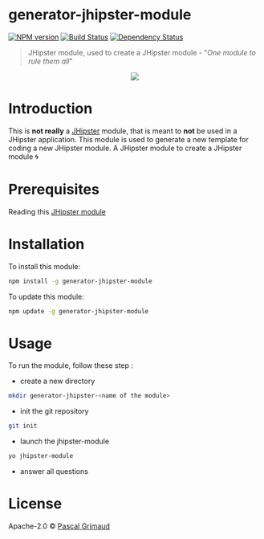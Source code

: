 # generator-jhipster-module
[![NPM version][npm-image]][npm-url] [![Build Status][travis-image]][travis-url] [![Dependency Status][daviddm-image]][daviddm-url]
> JHipster module, used to create a JHipster module - "*One module to rule them all*"

<div align="center">
  <a href="http://jhipster.github.io">
    <img src="https://github.com/pascalgrimaud/generator-jhipster-module/raw/master/images/logo-jhipster.png">
  </a>
</div>

# Introduction

This is **not really** a [JHipster](http://jhipster.github.io/) module, that is meant to **not** be used in a JHipster application. This module is used to generate a new template for coding a new JHipster module. A JHipster module to create a JHipster module :cyclone:

# Prerequisites

Reading this [JHipster module](https://jhipster.github.io/modules/creating_a_module.html)

# Installation

To install this module:

```bash
npm install -g generator-jhipster-module
```

To update this module:
```bash
npm update -g generator-jhipster-module
```

# Usage

To run the module, follow these step :

- create a new directory

```bash
mkdir generator-jhipster-<name of the module>
```

- init the git repository

```bash
git init
```

- launch the jhipster-module

```bash
yo jhipster-module
```

- answer all questions

# License

Apache-2.0 © [Pascal Grimaud](https://twitter.com/pascalgrimaud)

[npm-image]: https://img.shields.io/npm/v/generator-jhipster-module.svg
[npm-url]: https://npmjs.org/package/generator-jhipster-module
[travis-image]: https://travis-ci.org/pascalgrimaud/generator-jhipster-module.svg?branch=master
[travis-url]: https://travis-ci.org/pascalgrimaud/generator-jhipster-module
[daviddm-image]: https://david-dm.org/pascalgrimaud/generator-jhipster-module.svg?theme=shields.io
[daviddm-url]: https://david-dm.org/pascalgrimaud/generator-jhipster-module
